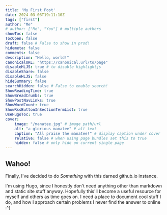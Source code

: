```yaml
---
title: 'My First Post'
date: 2024-03-03T19:11:10Z
tags: ["first"]
author: "Me"
# author: ["Me", "You"] # multiple authors
showToc: false
TocOpen: false
draft: false # False to show in prod! 
hidemeta: false
comments: false
description: "Hello, world!"
canonicalURL: "https://canonical.url/to/page"
disableHLJS: true # to disable highlightjs
disableShare: false
disableHLJS: false
hideSummary: false
searchHidden: false # False to enable search!
ShowReadingTime: true
ShowBreadCrumbs: true
ShowPostNavLinks: true
ShowWordCount: true
ShowRssButtonInSectionTermList: true
UseHugoToc: true
cover:
    image: "/manatee.jpg" # image path/url
    alt: "a glorious manatee" # alt text
    caption: "All praise the manatee!" # display caption under cover
    relative: false # when using page bundles set this to true
    hidden: false # only hide on current single page
---
```

## Wahoo!

Finally, I've decided to do *Something* with this darned github.io instance.

I'm using Hugo, since I honestly don't need anything other than markdown and static site stuff anyway.
Hopefully this'll become a useful resource for myself and others as time goes on. I need a place to document cool stuff I do, and how I approach certain problems I never find the answer to online :^)
